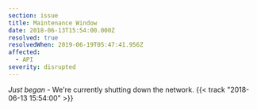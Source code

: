 ```yaml
---
section: issue
title: Maintenance Window
date: 2018-06-13T15:54:00.000Z
resolved: true
resolvedWhen: 2019-06-19T05:47:41.956Z
affected:
  - API
severity: disrupted
---
```


*Just began* - We're currently shutting down the network. {{< track "2018-06-13 15:54:00" >}}

